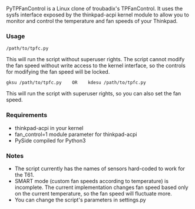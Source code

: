 PyTPFanControl is a Linux clone of troubadix's TPFanControl. It uses the sysfs interface exposed by the thinkpad-acpi kernel module to allow you to monitor and control the temperature and fan speeds of your Thinkpad.

### Usage
    /path/to/tpfc.py

This will run the script without superuser rights. The script cannot modify the fan speed without write access to the kernel interface, so the controls for modifying the fan speed will be locked.

    gksu /path/to/tpfc.py    OR    kdesu /path/to/tpfc.py

This will run the script with superuser rights, so you can also set the fan speed.

### Requirements
- thinkpad-acpi in your kernel
- fan_control=1 module parameter for thinkpad-acpi
- PySide compiled for Python3

### Notes
- The script currently has the names of sensors hard-coded to work for the T61.
- SMART mode (custom fan speeds according to temperature) is incomplete. The current implementation changes fan speed based only on the current temperature, so the fan speed will fluctuate more.
- You can change the script's parameters in settings.py
